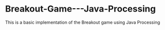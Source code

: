 # Breakout-Game---Java-Processing
This is a basic implementation of the Breakout game using Java Processing
